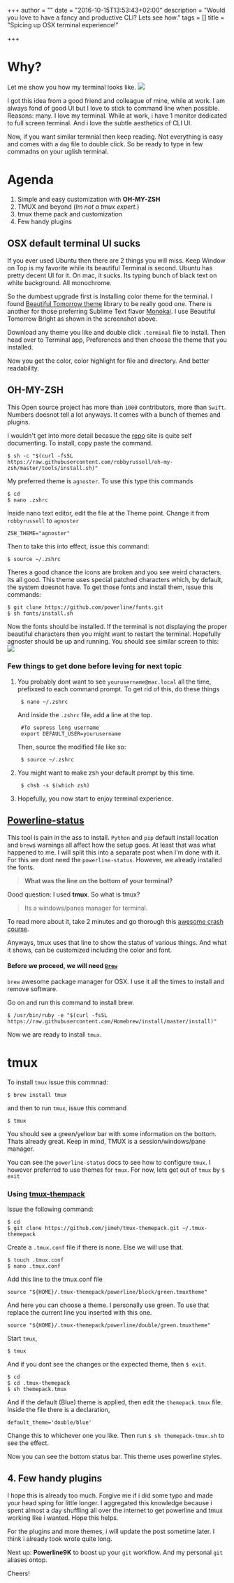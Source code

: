 +++
author = ""
date = "2016-10-15T13:53:43+02:00"
description = "Would you love to have a fancy and productive CLI? Lets see how."
tags = []
title = "Spicing up OSX terminal experience!"

+++

# Why?

Let me show you how my terminal looks like. 
![](/img/myTerminal.png)

I got this idea from a good friend and colleague of mine, while at work. I am always fond of good UI but I love to stick to command line when possible. Reasons: many. I love my terminal. While at work, i have 1 monitor dedicated to full screen terminal. And i love the subtle aesthetics of CLI UI.

Now, if you want similar termnial then keep reading. Not everything is easy and comes with a `dmg` file to double click. So be ready to type in few commadns on your uglish terminal. 

# Agenda
1. Simple and easy customization with __OH-MY-ZSH__
2. TMUX and beyond (_Im not a tmux expert._)
3. tmux theme pack and customization
4. Few handy plugins



## OSX default terminal UI sucks

If you ever used Ubuntu then there are 2 things you will miss. Keep Window on Top is my favorite while its beautiful Terminal is second. Ubuntu has pretty decent UI for it. On mac, it sucks. Its typing bunch of black text on white background. All monochrome. 

So the dumbest upgrade first is Installing color theme for the terminal. I found [Beautiful Tomorrow theme](https://github.com/chriskempson/tomorrow-theme) library to be really good one. There is another for those preferring Sublime Text flavor [Monokai](https://github.com/stephenway/monokai.terminal). I use Beautiful Tomorrow Bright as shown in the screenshot above. 

Download any theme you like and double click `.terminal` file to install. Then head over to Terminal app, Preferences and then choose the theme that you installed. 

Now you get the color, color highlight for file and directory. And better readability. 



## OH-MY-ZSH
This Open source project has more than `1000` contributors, more than `Swift`. Numbers doesnot tell a lot anyways. It comes with a bunch of themes and plugins. 

I wouldn't get into more detail becasue the [repo](https://github.com/robbyrussell/oh-my-zsh) site is quite self documenting. To install, copy paste the command.

    $ sh -c "$(curl -fsSL https://raw.githubusercontent.com/robbyrussell/oh-my-zsh/master/tools/install.sh)"

My preferred theme is `agnoster`. To use this type this commands

    $ cd 
    $ nano .zshrc

Inside nano text editor, edit the file at the Theme point. Change it from `robbyrussell` to `agnoster`

    ZSH_THEME="agnoster"

Then to take this into effect, issue this command:

    $ source ~/.zshrc

Theres a good chance the icons are broken and you see weird characters. Its all good. This theme uses special patched characters which, by default, the system doesnot have. To get those fonts and install them, issue this commands:

    $ git clone https://github.com/powerline/fonts.git
    $ sh fonts/install.sh

Now the fonts should be installed. If the terminal is not displaying the proper beautiful characters then you might want to restart the terminal. Hopefully agnoster should be up and running. You should see similar screen to this:
![](https://cloud.githubusercontent.com/assets/2618447/6316862/70f58fb6-ba03-11e4-82c9-c083bf9a6574.png)


### Few things to get done before leving for next topic
1. You probably dont want to see `yourusername@mac.local` all the time, prefixxed to each command prompt. To get rid of this, do these things
    
        $ nano ~/.zshrc

    And inside the `.zshrc` file, add a line at the top.

        #To supress long username 
        export DEFAULT_USER=yourusername

    Then, source the modified file like so:

        $ source ~/.zshrc

2. You might want to make zsh your default prompt by this time. 
    
        $ chsh -s $(which zsh)

3. Hopefully, you now start to enjoy terminal experience. 


## [Powerline-status](https://github.com/powerline/powerline)

This tool is pain in the ass to install. `Python` and `pip` default install location and `brew`s warnings all affect how the setup goes. At least that was what happened to me. I will split this into a separate post when I'm done with it. For this we dont need the `powerline-status`. However, we already installed the fonts. 

> __What was the line on the bottom of your terminal?__

Good question: I used __tmux__. So what is tmux?  

>  Its a windows/panes manager for terminal. 

To read more about it, take 2 minutes and go thorough this [awesome crash course](http://www.hamvocke.com/blog/a-quick-and-easy-guide-to-tmux/).

Anyways, tmux uses that line to show the status of various things. And what it shows, can be customized including the color and font.

#### Before we proceed, we will need [`Brew`](http://brew.sh)
`brew` awesome package manager for OSX. I use it all the times to install and remove software.

Go on and run this command to install brew.

    $ /usr/bin/ruby -e "$(curl -fsSL https://raw.githubusercontent.com/Homebrew/install/master/install)"

Now we are ready to install `tmux`.

# tmux

To install `tmux` issue this commnad:

    $ brew install tmux

and then to run `tmux`, issue this command
    
    $ tmux

You should see a green/yellow bar with some information on the bottom. Thats already great. Keep in mind, TMUX is a session/windows/pane manager. 

You can see the `powerline-status` docs to see how to configure `tmux`. I however preferred to use themes for `tmux`. For now, lets get out of `tmux` by `$ exit` 

### Using [tmux-thempack](https://github.com/jimeh/tmux-themepack)

Issue the following command:

    $ cd
    $ git clone https://github.com/jimeh/tmux-themepack.git ~/.tmux-themepack

Create a `.tmux.conf` file if there is none. Else we will use that. 
    
    $ touch .tmux.conf
    $ nano .tmux.conf

Add this line to the tmux.conf file
    
    source "${HOME}/.tmux-themepack/powerline/block/green.tmuxtheme" 

And here you can choose a theme. I personally use green. To use that replace the current line you inserted with this one. 

    source "${HOME}/.tmux-themepack/powerline/double/green.tmuxtheme" 

Start `tmux`,
    
    $ tmux

And if you dont see the changes or the expected theme, then `$ exit`.

    $ cd
    $ cd .tmux-themepack
    $ sh themepack.tmux

And if the default (Blue) theme is applied, then edit the `themepack.tmux` file. Inside the file there is a declaration, 

    default_theme='double/blue'

Change this to whichever one you like. Then run `$ sh themepack-tmux.sh` to see the effect. 

Now you can see the bottom status bar. This theme uses powerline styles.

## 4. Few handy plugins

I hope this is already too much. Forgive me if i did some typo and made your head sping for little longer. I aggregated this knowledge because i spent almost a day shuffling all over the internet to get powerline and tmux working like i wanted. Hope this helps. 

For the plugins and more themes, i will update the post sometime later. I think i already took wrote quite long. 

Next up: __Powerline9K__ to boost up your `git` workflow. And my personal `git` aliases ontop.

Cheers!
